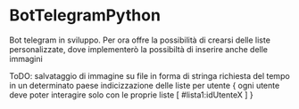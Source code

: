 # BotTelegramPython
Bot telegram in sviluppo.
Per ora offre la possibilità di crearsi delle liste personalizzate, dove implementerò la possibiltà di inserire anche delle immagini

ToDO:
  salvataggio di immagine su file in forma di stringa
  richiesta del tempo in un determinato paese
  indicizzazione delle liste per utente {
    ogni utente deve poter interagire solo con le proprie liste [ #lista1:idUtenteX ]
  }
